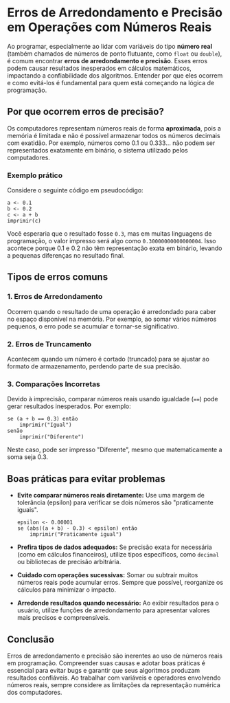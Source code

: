 # Erros de Arredondamento e Precisão em Operações com Números Reais

Ao programar, especialmente ao lidar com variáveis do tipo **número real** (também chamados de números de ponto flutuante, como `float` ou `double`), é comum encontrar **erros de arredondamento e precisão**. Esses erros podem causar resultados inesperados em cálculos matemáticos, impactando a confiabilidade dos algoritmos. Entender por que eles ocorrem e como evitá-los é fundamental para quem está começando na lógica de programação.

## Por que ocorrem erros de precisão?

Os computadores representam números reais de forma **aproximada**, pois a memória é limitada e não é possível armazenar todos os números decimais com exatidão. Por exemplo, números como 0.1 ou 0.333... não podem ser representados exatamente em binário, o sistema utilizado pelos computadores.

### Exemplo prático

Considere o seguinte código em pseudocódigo:

```pseudocode
a <- 0.1
b <- 0.2
c <- a + b
imprimir(c)
```

Você esperaria que o resultado fosse `0.3`, mas em muitas linguagens de programação, o valor impresso será algo como `0.30000000000000004`. Isso acontece porque 0.1 e 0.2 não têm representação exata em binário, levando a pequenas diferenças no resultado final.

## Tipos de erros comuns

### 1. **Erros de Arredondamento**
Ocorrem quando o resultado de uma operação é arredondado para caber no espaço disponível na memória. Por exemplo, ao somar vários números pequenos, o erro pode se acumular e tornar-se significativo.

### 2. **Erros de Truncamento**
Acontecem quando um número é cortado (truncado) para se ajustar ao formato de armazenamento, perdendo parte de sua precisão.

### 3. **Comparações Incorretas**
Devido à imprecisão, comparar números reais usando igualdade (`==`) pode gerar resultados inesperados. Por exemplo:

```pseudocode
se (a + b == 0.3) então
    imprimir("Igual")
senão
    imprimir("Diferente")
```
Neste caso, pode ser impresso "Diferente", mesmo que matematicamente a soma seja 0.3.

## Boas práticas para evitar problemas

- **Evite comparar números reais diretamente:** Use uma margem de tolerância (epsilon) para verificar se dois números são "praticamente iguais".

    ```pseudocode
    epsilon <- 0.00001
    se (abs((a + b) - 0.3) < epsilon) então
        imprimir("Praticamente igual")
    ```

- **Prefira tipos de dados adequados:** Se precisão exata for necessária (como em cálculos financeiros), utilize tipos específicos, como `decimal` ou bibliotecas de precisão arbitrária.

- **Cuidado com operações sucessivas:** Somar ou subtrair muitos números reais pode acumular erros. Sempre que possível, reorganize os cálculos para minimizar o impacto.

- **Arredonde resultados quando necessário:** Ao exibir resultados para o usuário, utilize funções de arredondamento para apresentar valores mais precisos e compreensíveis.

## Conclusão

Erros de arredondamento e precisão são inerentes ao uso de números reais em programação. Compreender suas causas e adotar boas práticas é essencial para evitar bugs e garantir que seus algoritmos produzam resultados confiáveis. Ao trabalhar com variáveis e operadores envolvendo números reais, sempre considere as limitações da representação numérica dos computadores.